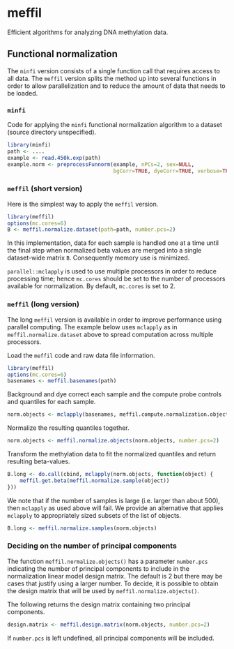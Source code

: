 # meffil
Efficient algorithms for analyzing DNA methylation data.

## Functional normalization
The `minfi` version consists of a single function call
that requires access to all data.
The `meffil` version splits the method up into several functions
in order to allow parallelization
and to reduce the amount of data that needs to be loaded.

### `minfi`
Code for applying the `minfi` functional normalization algorithm
to a dataset (source directory unspecified).
```r
library(minfi)
path <- ....
example <- read.450k.exp(path)
example.norm <- preprocessFunnorm(example, nPCs=2, sex=NULL,
                                  bgCorr=TRUE, dyeCorr=TRUE, verbose=TRUE)
```
### `meffil` (short version)
Here is the simplest way to apply the `meffil` version.
```r
library(meffil)
options(mc.cores=6)
B <- meffil.normalize.dataset(path=path, number.pcs=2)
```
In this implementation, data for each sample is handled one at a time
until the final step when normalized beta values are merged into
a single dataset-wide matrix `B`.
Consequently memory use is minimized.

`parallel::mclapply` is used to use multiple processors
in order to reduce processing time; hence
`mc.cores` should be set to the number of processors
available for normalization.
By default, `mc.cores` is set to 2.

### `meffil` (long version)
The long `meffil` version is available in order to
improve performance using parallel computing.
The example below uses `mclapply` as in
`meffil.normalize.dataset` above to
spread computation across multiple processors.

Load the `meffil` code and raw data file information.
```r
library(meffil)
options(mc.cores=6)
basenames <- meffil.basenames(path)
```

Background and dye correct each sample and the compute probe controls and quantiles
for each sample.
```r
norm.objects <- mclapply(basenames, meffil.compute.normalization.object)
```

Normalize the resulting quantiles together.
```r
norm.objects <- meffil.normalize.objects(norm.objects, number.pcs=2)
```

Transform the methylation data to fit the normalized quantiles
and return resulting beta-values.
```r
B.long <- do.call(cbind, mclapply(norm.objects, function(object) {
    meffil.get.beta(meffil.normalize.sample(object))
}))
```

We note that if the number of samples is large (i.e. larger than about 500),
then `mclapply` as used above will fail.
We provide an alternative that applies `mclapply` to appropriately sized
subsets of the list of objects.

```r
B.long <- meffil.normalize.samples(norm.objects)
```

### Deciding on the number of principal components

The function `meffil.normalize.objects()` has a parameter `number.pcs`
indicating the number of principal components to
include in the normalization linear model design matrix.
The default is 2 but there may be cases that justify using a larger number.
To decide, it is possible to obtain the design matrix
that will be used by `meffil.normalize.objects()`.

The following returns the design matrix containing two principal components.
```r
design.matrix <- meffil.design.matrix(norm.objects, number.pcs=2)
```

If `number.pcs` is left undefined, all principal components will be included.
